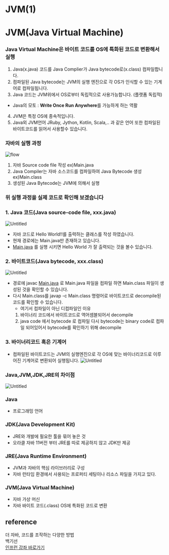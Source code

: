 # JVM(1)

# JVM(Java Virtual Machine)

### Java Virtual Machine은 바이트 코드를 OS에 특화된 코드로 변환해서 실행

1. Java(x.java) 코드를 Java Complier가 Java bytecode로(x.class) 컴파일합니다.
2. 컴파일된 Java bytecode는 JVM의 실행 엔진으로  각 OS가 인식할 수 있는 기계어로 컴파일됩니다.
3. Java 코드는 JVM위에서 OS로부터 독립적으로 사용가능합니다. (플랫폼 독립적)
- Java의 모토 : **Write Once Run Anywhere**를 가능하게 하는 역활
4. JVM은 특정 OS에 종속적입니다.
5. Java외 JVM언어 JRuby, Jython, Kotlin, Scala,.. 과 같은 언어 또한 컴파일된 바이트코드를 읽어서 사용할수 있습니다.

### 자바의 실행 과정
![flow](https://user-images.githubusercontent.com/98242564/206935765-a756de09-b0be-461c-934d-03cb336cc778.png)
1. 자바 Source code file 작성 ex)Main.java
2. Java Compiler는 자바 소스코드를 컴파일하여 Java Bytecode 생성 ex)Main.class
3. 생성된 Java Bytecode는 JVM에 의해서 실행

### 위 실행 과정을 실제 코드로 확인해 보겠습니다

### 1. Java 코드(Java source-code file,  xxx.java)
![Untitled](https://user-images.githubusercontent.com/98242564/206935798-1d89461a-de0e-4c53-a57e-93efae27b447.png)
- 자바 코드로 Hello World!!를 출력하는 클래스를 작성 하였습니다.
- 현재 경로에는 Main.java만 존재하고 있습니다.
- [Main.java](http://Main.java) 를 실행 시키면 Hello World 가 잘 출력되는 것을 볼수 있습니다.

### 2. 바이트코드(Java bytecode, xxx.class)
![Untitled](https://user-images.githubusercontent.com/98242564/206935856-1be061ac-5dd0-4f50-923a-7fa2c294fb79.png)
- 경로에 javac [Main.java](http://Main.java) 로 Main.java 파일을 컴파일 하면 Main.class 파일이 생성된 것을 확인할 수 있습니다.
- 다시 Main.class를 javap -c Main.class 명령어로 바이트코드로 decompile된 코드를 확인할 수 있습니다.
    - 여기서 컴파일이 아닌 디컴파일인 이유
    1. 바이너리 코드에서 바이트코드로 역어셈블되어서 decompile
    2. java code 에서  bytecode 로 컴파일  다시 bytecode는 binary code로 컴파일 되어있어서 bytecode를 확인하기 위해 decompile

### 3. 바이너리코드 혹은 기계어

- 컴파일된 바이트코드는 JVM의 실행엔진으로 각 OS에 맞는 바이너리코드로 이루어진 기계어로 변환되어 실행됩니다.
![Untitled](https://user-images.githubusercontent.com/98242564/206935891-0038343e-8a3e-4c83-bf6c-555266e55777.png)
### Java,JVM,JDK,JRE의 차이점
![Untitled](https://user-images.githubusercontent.com/98242564/206935942-7dde381e-256e-4d26-b29e-56dae2eda233.png)
### Java

- 프로그래밍 언어

### JDK(Java Development Kit)

- JRE와 개발에 필요한 툴을 묶어 놓은 것
- 오라클 자바 11버전 부터 JRE를 따로 제공하지 않고 JDK만 제공

### JRE(Java Runtime Environment)

- JVM과 자바의 핵심 라이브러리로 구성
- 자바 런타임 환경에서 사용되는 프로퍼티 세팅이나 리소스 파일을 가지고 있다.

### JVM(Java Virtual Machine)

- 자바 가상 머신
- 자바 바이트 코드(.class) OS에 특화된 코드로 변환

## reference 
더 자바, 코드를 조작하는 다양한 방법  
백기선   
[인프런 강좌 바로가기](https://www.inflearn.com/course/the-java-code-manipulation)